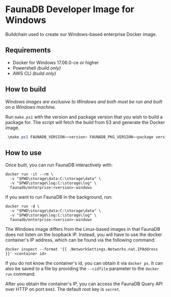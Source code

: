 # FaunaDB Developer Image for Windows

Buildchain used to create our Windows-based enterprise Docker image.

## Requirements

- Docker for Windows 17.06.0-ce or higher
- Powershell _(build only)_
- AWS CLI _(build only)_

## How to build

_Windows images are exclusive to Windows and both must be run and built on a
Windows machine._

Run `make.ps1` with the version and package version that you wish to build a package
for. The script will fetch the build from S3 and generate the Docker image.

```powershell
.\make.ps1 FAUNADB_VERSION=<version> FAUNADB_PKG_VERSION=<package version>
```

## How to use

Once built, you can run FaunaDB interactively with:

```batch
docker run -it --rm \
  -v "$PWD\storage\data:C:\storage\data" \
  -v "$PWD\storage\log:C:\storage\log" \
  faunadb/enterprise:<version>-windows
```

If you want to run FaunaDB in the background, run:

```batch
docker run -d \
  -v "$PWD\storage\data:C:\storage\data" \
  -v "$PWD\storage\log:C:\storage\log" \
  faunadb/enterprise:<version>-windows
```

The Windows image differs from the Linux-based images in that FaunaDB does not
listen on the loopback IP. Instead, you will have to use the docker container's
IP address, which can be found via the following command:

```batch
docker inspect --format '{{ .NetworkSettings.Networks.nat.IPAddress }}' <container id>
```

If you do not know the container's id, you can obtain it via `docker ps`. It can
also be saved to a file by providing the `--cidfile` parameter to the
`docker run` command.

After you obtain the container's IP, you can access the FaunaDB Query API over
HTTP on port `8443`. The default root key is `secret`.
